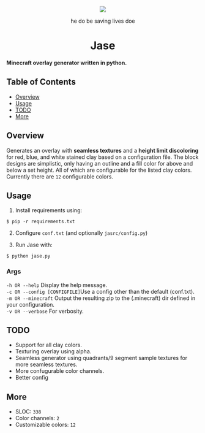 <p align="center">
<img src="https://cdn.discordapp.com/attachments/816525961994567741/853912012995297299/getgud.png">
</p>
<p align="center">
he do be saving lives doe
</p>

<h1 align="center">
Jase
</h1>

**Minecraft overlay generator written in python.**

## Table of Contents

- [Overview](#overview)
- [Usage](#usage)
- [TODO](#todo)
- [More](#more)

## Overview
Generates an overlay with **seamless textures** and a **height limit discoloring** for red, blue, and white stained clay based on a configuration file. The block designs are simplistic, only having an outline and a fill color for above and below a set height. All of which are configurable for the listed clay colors. Currently there are `12` configurable colors.

## Usage
1. Install requirements using: 
 
`$ pip -r requirements.txt`  

2. Configure `conf.txt` (and optionally `jasrc/config.py`)

3. Run Jase with:  

`$ python jase.py`

### Args
`-h OR --help` Display the help message.  
`-c OR --config [CONFIGFILE]`Use a config other than the default (conf.txt).  
`-m OR --minecraft` Output the resulting zip to the (.minecraft) dir defined in your configuration.  
`-v OR --verbose` For verbosity.

## TODO
- Support for all clay colors.
- Texturing overlay using alpha.
- Seamless generator using quadrants/9 segment sample textures for more seamless textures.
- More confugurable color channels.
- Better config

## More

- SLOC: `338`
- Color channels: `2`
- Customizable colors: `12`
